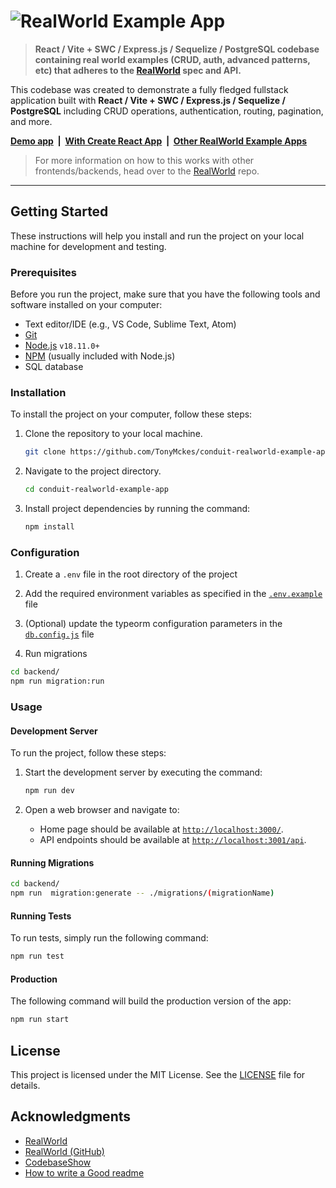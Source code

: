 # ![RealWorld Example App](logo.png)

> **React / Vite + SWC / Express.js / Sequelize / PostgreSQL codebase containing real world examples (CRUD, auth, advanced patterns, etc) that adheres to the [RealWorld](https://realworld.io/) spec and API.**

This codebase was created to demonstrate a fully fledged fullstack application built with **React / Vite + SWC / Express.js / Sequelize / PostgreSQL** including CRUD operations, authentication, routing, pagination, and more.

**[Demo app](https://conduit-realworld-example-app.fly.dev/)&nbsp;&nbsp;|&nbsp;&nbsp;[With Create React App](https://github.com/TonyMckes/conduit-realworld-example-app/tree/create-react-app)&nbsp;&nbsp;|&nbsp;&nbsp;[Other RealWorld Example Apps](https://codebase.show/projects/realworld?category=fullstack)**

> For more information on how to this works with other frontends/backends, head over to the [RealWorld](https://github.com/gothinkster/realworld) repo.

---

## Getting Started

These instructions will help you install and run the project on your local machine for development and testing.

### Prerequisites

Before you run the project, make sure that you have the following tools and software installed on your computer:

- Text editor/IDE (e.g., VS Code, Sublime Text, Atom)
- [Git](https://git-scm.com/downloads)
- [Node.js](https://nodejs.org/en/download/) `v18.11.0+`
- [NPM](https://www.npmjs.com/) (usually included with Node.js)
- SQL database

### Installation

To install the project on your computer, follow these steps:

1. Clone the repository to your local machine.

   ```bash
   git clone https://github.com/TonyMckes/conduit-realworld-example-app.git
   ```

2. Navigate to the project directory.

   ```bash
   cd conduit-realworld-example-app
   ```

3. Install project dependencies by running the command:

   ```bash
   npm install
   ```

### Configuration

1. Create a `.env` file in the root directory of the project
2. Add the required environment variables as specified in the [`.env.example`](backend/.env.example) file
3. (Optional) update the typeorm configuration parameters in the [`db.config.js`](backend/config/config.js) file

4. Run migrations

```bash
cd backend/
npm run migration:run
```

### Usage

#### Development Server

To run the project, follow these steps:

1. Start the development server by executing the command:

   ```bash
   npm run dev
   ```

2. Open a web browser and navigate to:

   - Home page should be available at [`http://localhost:3000/`](http://localhost:3000).
   - API endpoints should be available at [`http://localhost:3001/api`](http://localhost:3001/api).

#### Running Migrations

```bash
cd backend/
npm run  migration:generate -- ./migrations/(migrationName)
```

#### Running Tests

To run tests, simply run the following command:

```bash
npm run test
```

#### Production

The following command will build the production version of the app:

```bash
npm run start
```

## License

This project is licensed under the MIT License. See the [LICENSE](LICENSE) file for details.

## Acknowledgments

- [RealWorld](https://realworld.io/)
- [RealWorld (GitHub)](https://github.com/gothinkster/realworld)
- [CodebaseShow](https://codebase.show/)
- [How to write a Good readme](https://bulldogjob.com/news/449-how-to-write-a-good-readme-for-your-github-project)

